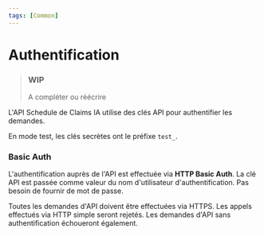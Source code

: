 ```yaml
---
tags: [Common]
---
```


# Authentification

> ### WIP
>
> A compléter ou réécrire

L'API Schedule de Claims IA utilise des clés API pour authentifier les demandes.

En mode test, les clés secrètes ont le préfixe `test_`.

### Basic Auth

L'authentification auprès de l'API est effectuée via **HTTP Basic Auth**. La clé API est passée comme valeur du nom d'utilisateur d'authentification. Pas besoin de fournir de mot de passe.

Toutes les demandes d'API doivent être effectuées via HTTPS. Les appels effectués via HTTP simple seront rejetés. Les demandes d'API sans authentification échoueront également.
